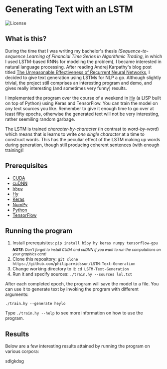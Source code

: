 # Generating Text with an LSTM
![License](https://img.shields.io/github/license/philiparvidsson/Pymake2-Build-Tool.svg)

## What is this?
During the time that I was writing my bachelor's thesis *(Sequence-to-sequence Learning of Financial Time Series in Algorithmic Trading*, in which I used LSTM-based RNNs for modeling the problem), I became interested in natural language processing. After reading Andrej Karpathy's blog post titled [The Unreasonable Effectiveness of Recurrent Neural Networks](http://karpathy.github.io/2015/05/21/rnn-effectiveness/), I decided to give text generation using LSTMs for NLP a go. Although slightly trivial, the project still comprises an interesting program and demo, and gives really interesting (and sometimes very funny) results.

I implemented the program over the course of a weekend in [Hy](http://hylang.org) (a LISP built on top of Python) using Keras and TensorFlow. You can train the model on any text sources you like. Remember to give it enough time to go over at least fifty epochs, otherwise the generated text will not be very interesting, rather seemiling random garbage.

The LSTM is trained *character-by-character* (in contrast to *word-by-word*) which means that is learns to write *one single character* at a time to construct words. This has the peculiar effect of the LSTM making up words during generation, though still producing coherent sentences (with enough training)!

## Prerequisites
* [CUDA](http://nvidia.com/object/cuda_home_new.html)
* [cuDNN](https://developer.nvidia.com/cudnn)
* [h5py](http://h5py.org/)
* [Hy](http://hylang.org)
* [Keras](https://keras.io/)
* [NumPy](http://numpy.org)
* [Python](https://python.org)
* [TensorFlow](https://www.tensorflow.org/)

## Running the program
1. Install prerequisites:
   `pip install h5py hy keras numpy tensorflow-gpu`  
   <sub><i><b>NOTE:</b> Don't forget to install CUDA and cuDNN if you want to run the computations on your graphics card!</i></sub>  
2. Clone this repository:
   `git clone https://github.com/philiparvidsson/LSTM-Text-Generation`
3. Change working directory to it:
   `cd LSTM-Text-Generation`
4. Run it and specify sources:
   `./train.hy --sources lol.txt`

After each completed epoch, the program will save the model to a file. You can use it to generate text by invoking the program with different arguments:

`./train.hy --generate heylo`

Type `./train.hy --help` to see more information on how to use the program.

## Results

Below are a few interesting results attained by running the program on various corpora:

sdlgkdsg
